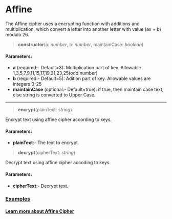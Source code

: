 # Affine
The Affine cipher uses a encrypting function with additions and multiplication, which convert a letter into another letter with value (ax + b) modulo 26.

> __constructor__(a: _number_, b: _number_, maintainCase: _boolean_)

#### Parameters:
- __a__ (required:- Default=3): Multiplication part of key. Allowable 1,3,5,7,9,11,15,17,19,21,23,25(odd number)
- __b__ (required:- Default=5): Adition part of key. Allowable values are integers 0-25
- __maintainCase__ (optional:- Default=true): if true, then maintain case text, else string is converted to Upper Case.

***

> __encrypt__(plainText: _string_)

Encrypt text using affine cipher according to keys.
#### Parameters:
 - __plainText__:- The text to encrypt.

> __decrypt__(cipherText: _string_)

Decrypt text using affine cipher accoding to keys.
#### Parameters:
 - __cipherText__:- Decrypt text.


### [Examples](https://github.com/Badvillain01/Text-Cryptography/blob/master/examples/affine.js)

#### [Learn more about Affine Cipher](https://en.wikipedia.org/wiki/Affine_cipher)